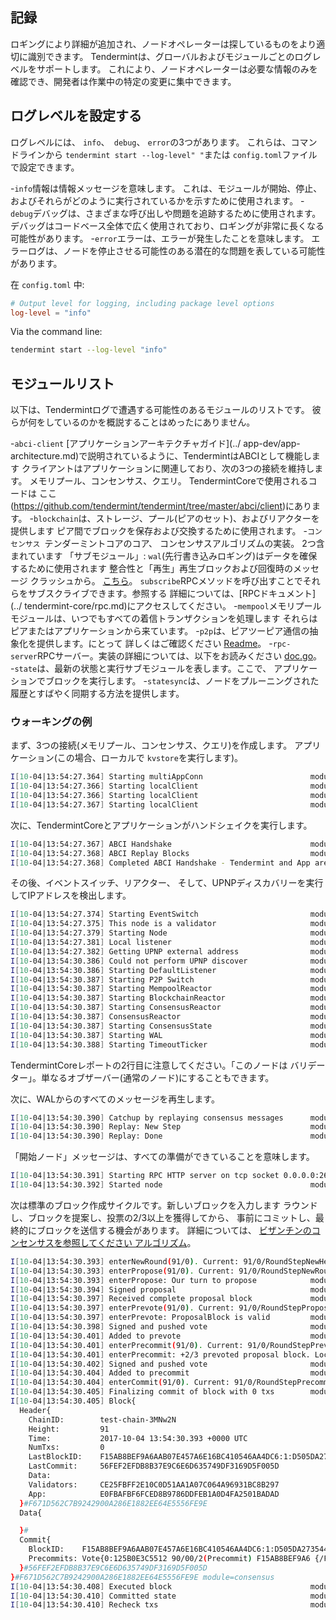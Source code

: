 ## 記録

ロギングにより詳細が追加され、ノードオペレーターは探しているものをより適切に識別できます。 Tendermintは、グローバルおよびモジュールごとのログレベルをサポートします。 これにより、ノードオペレーターは必要な情報のみを確認でき、開発者は作業中の特定の変更に集中できます。

## ログレベルを設定する

ログレベルには、 `info`、` debug`、 `error`の3つがあります。 これらは、コマンドラインから `tendermint start --log-level" "`または `config.toml`ファイルで設定できます。

-`info`情報は情報メッセージを意味します。 これは、モジュールが開始、停止、およびそれらがどのように実行されているかを示すために使用されます。
-`debug`デバッグは、さまざまな呼び出しや問題を追跡するために使用されます。 デバッグはコードベース全体で広く使用されており、ロギングが非常に長くなる可能性があります。
-`error`エラーは、エラーが発生したことを意味します。 エラーログは、ノードを停止させる可能性のある潜在的な問題を表している可能性があります。

在 `config.toml` 中:

```toml
# Output level for logging, including package level options
log-level = "info"
```

Via the command line:

```sh
tendermint start --log-level "info"
```

## モジュールリスト

以下は、Tendermintログで遭遇する可能性のあるモジュールのリストです。
彼らが何をしているのかを概説することはめったにありません。

-`abci-client` [アプリケーションアーキテクチャガイド](../ app-dev/app-architecture.md)で説明されているように、TendermintはABCIとして機能します
  クライアントはアプリケーションに関連しており、次の3つの接続を維持します。
  メモリプール、コンセンサス、クエリ。 TendermintCoreで使用されるコードは
  ここ(https://github.com/tendermint/tendermint/tree/master/abci/client)にあります。
-`blockchain`は、ストレージ、プール(ピアのセット)、およびリアクターを提供します
  ピア間でブロックを保存および交換するために使用されます。
-`コンセンサス `テンダーミントコアのコア、
  コンセンサスアルゴリズムの実装。 2つ含まれています
  「サブモジュール」: `wal`(先行書き込みロギング)はデータを確保するために使用されます
  整合性と「再生」再生ブロックおよび回復時のメッセージ
  クラッシュから。
  [こちら](https://github.com/tendermint/tendermint/blob/master/types/events.go)。
  `subscribe`RPCメソッドを呼び出すことでそれらをサブスクライブできます。参照する
  詳細については、[RPCドキュメント](../ tendermint-core/rpc.md)にアクセスしてください。
-`mempool`メモリプールモジュールは、いつでもすべての着信トランザクションを処理します
  それらはピアまたはアプリケーションから来ています。
-`p2p`は、ピアツーピア通信の抽象化を提供します。にとって
  詳しくはご確認ください
  [Readme](https://github.com/tendermint/spec/tree/master/spec/p2p)。
-`rpc-server`RPCサーバー。実装の詳細については、以下をお読みください
  [doc.go](https://github.com/tendermint/tendermint/blob/master/rpc/jsonrpc/doc.go)。
-`state`は、最新の状態と実行サブモジュールを表します。ここで、
  アプリケーションでブロックを実行します。
-`statesync`は、ノードをプルーニングされた履歴とすばやく同期する方法を提供します。

### ウォーキングの例

まず、3つの接続(メモリプール、コンセンサス、クエリ)を作成します。
アプリケーション(この場合、ローカルで `kvstore`を実行します)。

```sh
I[10-04|13:54:27.364] Starting multiAppConn                        module=proxy impl=multiAppConn
I[10-04|13:54:27.366] Starting localClient                         module=abci-client connection=query impl=localClient
I[10-04|13:54:27.366] Starting localClient                         module=abci-client connection=mempool impl=localClient
I[10-04|13:54:27.367] Starting localClient                         module=abci-client connection=consensus impl=localClient
```

次に、TendermintCoreとアプリケーションがハンドシェイクを実行します。

```sh
I[10-04|13:54:27.367] ABCI Handshake                               module=consensus appHeight=90 appHash=E0FBAFBF6FCED8B9786DDFEB1A0D4FA2501BADAD
I[10-04|13:54:27.368] ABCI Replay Blocks                           module=consensus appHeight=90 storeHeight=90 stateHeight=90
I[10-04|13:54:27.368] Completed ABCI Handshake - Tendermint and App are synced module=consensus appHeight=90 appHash=E0FBAFBF6FCED8B9786DDFEB1A0D4FA2501BADAD
```

その後、イベントスイッチ、リアクター、
そして、UPNPディスカバリーを実行してIPアドレスを検出します。

```sh
I[10-04|13:54:27.374] Starting EventSwitch                         module=types impl=EventSwitch
I[10-04|13:54:27.375] This node is a validator                     module=consensus
I[10-04|13:54:27.379] Starting Node                                module=main impl=Node
I[10-04|13:54:27.381] Local listener                               module=p2p ip=:: port=26656
I[10-04|13:54:27.382] Getting UPNP external address                module=p2p
I[10-04|13:54:30.386] Could not perform UPNP discover              module=p2p err="write udp4 0.0.0.0:38238->239.255.255.250:1900: i/o timeout"
I[10-04|13:54:30.386] Starting DefaultListener                     module=p2p impl=Listener(@10.0.2.15:26656)
I[10-04|13:54:30.387] Starting P2P Switch                          module=p2p impl="P2P Switch"
I[10-04|13:54:30.387] Starting MempoolReactor                      module=mempool impl=MempoolReactor
I[10-04|13:54:30.387] Starting BlockchainReactor                   module=blockchain impl=BlockchainReactor
I[10-04|13:54:30.387] Starting ConsensusReactor                    module=consensus impl=ConsensusReactor
I[10-04|13:54:30.387] ConsensusReactor                             module=consensus fastSync=false
I[10-04|13:54:30.387] Starting ConsensusState                      module=consensus impl=ConsensusState
I[10-04|13:54:30.387] Starting WAL                                 module=consensus wal=/home/vagrant/.tendermint/data/cs.wal/wal impl=WAL
I[10-04|13:54:30.388] Starting TimeoutTicker                       module=consensus impl=TimeoutTicker
```

TendermintCoreレポートの2行目に注意してください。「このノードは
バリデーター」。単なるオブザーバー(通常のノード)にすることもできます。

次に、WALからのすべてのメッセージを再生します。

```sh
I[10-04|13:54:30.390] Catchup by replaying consensus messages      module=consensus height=91
I[10-04|13:54:30.390] Replay: New Step                             module=consensus height=91 round=0 step=RoundStepNewHeight
I[10-04|13:54:30.390] Replay: Done                                 module=consensus
```

「開始ノード」メッセージは、すべての準備ができていることを意味します。

```sh
I[10-04|13:54:30.391] Starting RPC HTTP server on tcp socket 0.0.0.0:26657 module=rpc-server
I[10-04|13:54:30.392] Started node                                 module=main nodeInfo="NodeInfo{id: DF22D7C92C91082324A1312F092AA1DA197FA598DBBFB6526E, moniker: anonymous, network: test-chain-3MNw2N [remote , listen 10.0.2.15:26656], version: 0.11.0-10f361fc ([wire_version=0.6.2 p2p_version=0.5.0 consensus_version=v1/0.2.2 rpc_version=0.7.0/3 tx_index=on rpc_addr=tcp://0.0.0.0:26657])}"
```

次は標準のブロック作成サイクルです。新しいブロックを入力します
ラウンドし、ブロックを提案し、投票の2/3以上を獲得してから、
事前にコミットし、最終的にブロックを送信する機会があります。 詳細については、
[ビザンチンのコンセンサスを参照してください
アルゴリズム](https://github.com/tendermint/spec/blob/master/spec/consensus/consensus.md)。

```sh
I[10-04|13:54:30.393] enterNewRound(91/0). Current: 91/0/RoundStepNewHeight module=consensus
I[10-04|13:54:30.393] enterPropose(91/0). Current: 91/0/RoundStepNewRound module=consensus
I[10-04|13:54:30.393] enterPropose: Our turn to propose            module=consensus proposer=125B0E3C5512F5C2B0E1109E31885C4511570C42 privValidator="PrivValidator{125B0E3C5512F5C2B0E1109E31885C4511570C42 LH:90, LR:0, LS:3}"
I[10-04|13:54:30.394] Signed proposal                              module=consensus height=91 round=0 proposal="Proposal{91/0 1:21B79872514F (-1,:0:000000000000) {/10EDEDD7C84E.../}}"
I[10-04|13:54:30.397] Received complete proposal block             module=consensus height=91 hash=F671D562C7B9242900A286E1882EE64E5556FE9E
I[10-04|13:54:30.397] enterPrevote(91/0). Current: 91/0/RoundStepPropose module=consensus
I[10-04|13:54:30.397] enterPrevote: ProposalBlock is valid         module=consensus height=91 round=0
I[10-04|13:54:30.398] Signed and pushed vote                       module=consensus height=91 round=0 vote="Vote{0:125B0E3C5512 91/00/1(Prevote) F671D562C7B9 {/89047FFC21D8.../}}" err=null
I[10-04|13:54:30.401] Added to prevote                             module=consensus vote="Vote{0:125B0E3C5512 91/00/1(Prevote) F671D562C7B9 {/89047FFC21D8.../}}" prevotes="VoteSet{H:91 R:0 T:1 +2/3:F671D562C7B9242900A286E1882EE64E5556FE9E:1:21B79872514F BA{1:X} map[]}"
I[10-04|13:54:30.401] enterPrecommit(91/0). Current: 91/0/RoundStepPrevote module=consensus
I[10-04|13:54:30.401] enterPrecommit: +2/3 prevoted proposal block. Locking module=consensus hash=F671D562C7B9242900A286E1882EE64E5556FE9E
I[10-04|13:54:30.402] Signed and pushed vote                       module=consensus height=91 round=0 vote="Vote{0:125B0E3C5512 91/00/2(Precommit) F671D562C7B9 {/80533478E41A.../}}" err=null
I[10-04|13:54:30.404] Added to precommit                           module=consensus vote="Vote{0:125B0E3C5512 91/00/2(Precommit) F671D562C7B9 {/80533478E41A.../}}" precommits="VoteSet{H:91 R:0 T:2 +2/3:F671D562C7B9242900A286E1882EE64E5556FE9E:1:21B79872514F BA{1:X} map[]}"
I[10-04|13:54:30.404] enterCommit(91/0). Current: 91/0/RoundStepPrecommit module=consensus
I[10-04|13:54:30.405] Finalizing commit of block with 0 txs        module=consensus height=91 hash=F671D562C7B9242900A286E1882EE64E5556FE9E root=E0FBAFBF6FCED8B9786DDFEB1A0D4FA2501BADAD
I[10-04|13:54:30.405] Block{
  Header{
    ChainID:        test-chain-3MNw2N
    Height:         91
    Time:           2017-10-04 13:54:30.393 +0000 UTC
    NumTxs:         0
    LastBlockID:    F15AB8BEF9A6AAB07E457A6E16BC410546AA4DC6:1:D505DA273544
    LastCommit:     56FEF2EFDB8B37E9C6E6D635749DF3169D5F005D
    Data:
    Validators:     CE25FBFF2E10C0D51AA1A07C064A96931BC8B297
    App:            E0FBAFBF6FCED8B9786DDFEB1A0D4FA2501BADAD
  }#F671D562C7B9242900A286E1882EE64E5556FE9E
  Data{

  }#
  Commit{
    BlockID:    F15AB8BEF9A6AAB07E457A6E16BC410546AA4DC6:1:D505DA273544
    Precommits: Vote{0:125B0E3C5512 90/00/2(Precommit) F15AB8BEF9A6 {/FE98E2B956F0.../}}
  }#56FEF2EFDB8B37E9C6E6D635749DF3169D5F005D
}#F671D562C7B9242900A286E1882EE64E5556FE9E module=consensus
I[10-04|13:54:30.408] Executed block                               module=state height=91 validTxs=0 invalidTxs=0
I[10-04|13:54:30.410] Committed state                              module=state height=91 txs=0 hash=E0FBAFBF6FCED8B9786DDFEB1A0D4FA2501BADAD
I[10-04|13:54:30.410] Recheck txs                                  module=mempool numtxs=0 height=91
```
